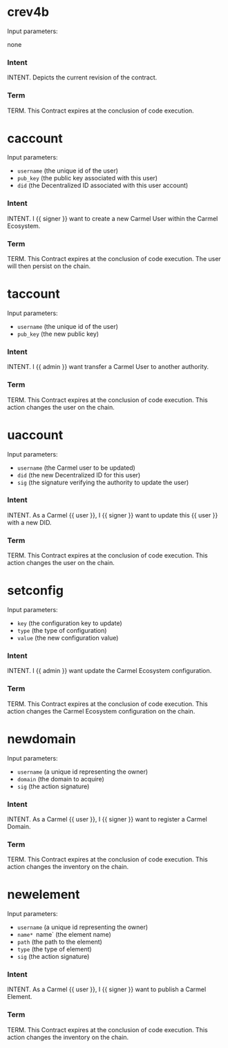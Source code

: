 <h1 class="contract"> crev4b </h1>

Input parameters:

none

### Intent
INTENT. Depicts the current revision of the contract.

### Term
TERM. This Contract expires at the conclusion of code execution. 

<h1 class="contract"> caccount </h1>

Input parameters:

* `username` (the unique id of the user)
* `pub_key` (the public key associated with this user)
* `did` (the Decentralized ID associated with this user account)

### Intent
INTENT. I {{ signer }} want to create a new Carmel User within the Carmel Ecosystem.

### Term
TERM. This Contract expires at the conclusion of code execution. The user will then persist on the chain.

<h1 class="contract"> taccount </h1>

Input parameters:

* `username` (the unique id of the user)
* `pub_key` (the new public key)

### Intent
INTENT. I {{ admin }} want transfer a Carmel User to another authority.

### Term
TERM. This Contract expires at the conclusion of code execution. This action changes the user on the chain.

<h1 class="contract"> uaccount </h1>

Input parameters:

* `username` (the Carmel user to be updated)
* `did` (the new Decentralized ID for this user)
* `sig` (the signature verifying the authority to update the user)

### Intent
INTENT. As a Carmel {{ user }}, I {{ signer }} want to update this {{ user }} with a new DID.

### Term
TERM. This Contract expires at the conclusion of code execution. This action changes the user on the chain.

<h1 class="contract"> setconfig </h1>

Input parameters:

* `key` (the configuration key to update)
* `type` (the type of configuration)
* `value` (the new configuration value)

### Intent
INTENT. I {{ admin }} want update the  Carmel Ecosystem configuration.

### Term
TERM. This Contract expires at the conclusion of code execution. This action changes the Carmel Ecosystem configuration on the chain.

<h1 class="contract"> newdomain </h1>

Input parameters:

* `username` (a unique id representing the owner)
* `domain` (the domain to acquire)
* `sig` (the action signature)

### Intent
INTENT. As a Carmel {{ user }}, I {{ signer }} want to register a Carmel Domain.

### Term
TERM. This Contract expires at the conclusion of code execution. This action changes the inventory on the chain.

<h1 class="contract"> newelement </h1>

Input parameters:

* `username` (a unique id representing the owner)
* `name* `name` (the element name)
* `path` (the path to the element)
* `type` (the type of element)
* `sig` (the action signature)

### Intent
INTENT. As a Carmel {{ user }}, I {{ signer }} want to publish a Carmel Element.

### Term
TERM. This Contract expires at the conclusion of code execution. This action changes the inventory on the chain.